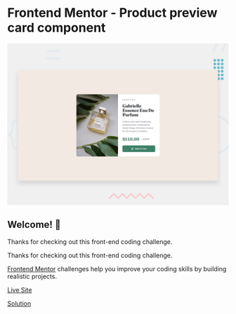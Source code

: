# Frontend Mentor - Product preview card component

![Design preview for the Product preview card component coding challenge](./design/desktop-preview.jpg)

## Welcome! 👋

Thanks for checking out this front-end coding challenge.

Thanks for checking out this front-end coding challenge.

[Frontend Mentor](https://www.frontendmentor.io) challenges help you improve your coding skills by building realistic projects.

[Live Site](https://lucianodlima.github.io/)

[Solution](https://www.frontendmentor.io/solutions/)